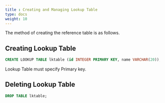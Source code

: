 ```yaml
---
title : Creating and Managing Lookup Table
type: docs
weight: 10
---
```


The method of creating the reference table is as follows.

## Creating Lookup Table

```sql
CREATE LOOKUP TABLE lktable (id INTEGER PRIMARY KEY, name VARCHAR(20));
```

Lookup Table must specify Primary key.


## Deleting Lookup Table

```sql
DROP TABLE lktable;
```
